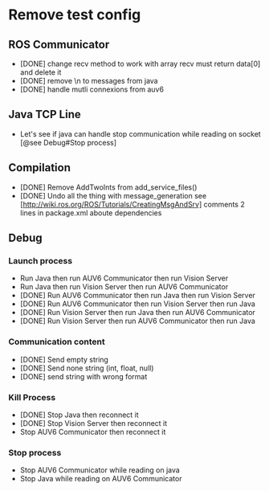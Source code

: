 Remove test config
==================

ROS Communicator
-------------------
  * [DONE] change recv method to work with array recv must return data[0] and delete it
  * [DONE] remove \n to messages from java
  * [DONE] handle mutli connexions from auv6

Java TCP Line
-------------
  * Let's see if java can handle stop communication while reading on socket [@see Debug#Stop process]

Compilation
-----------------------
  * [DONE] Remove AddTwoInts from add_service_files()
  * [DONE] Undo all the thing with message_generation see [http://wiki.ros.org/ROS/Tutorials/CreatingMsgAndSrv] comments 2 lines in package.xml aboute dependencies

Debug
-----
### Launch process
  * Run Java then run AUV6 Communicator then run Vision Server
  * Run Java then run Vision Server then run AUV6 Communicator
  * [DONE] Run AUV6 Communicator then run Java then run Vision Server
  * [DONE] Run AUV6 Communicator then run Vision Server then run Java
  * [DONE] Run Vision Server then run Java then run AUV6 Communicator
  * [DONE] Run Vision Server then run AUV6 Communicator then run Java

### Communication content
  * [DONE] Send empty string
  * [DONE] Send none string (int, float, null)
  * [DONE] send string with wrong format

### Kill Process
  * [DONE] Stop Java then reconnect it
  * [DONE] Stop Vision Server then reconnect it
  * Stop AUV6 Communicator then reconnect it

### Stop process
  * Stop AUV6 Communicator while reading on java
  * Stop Java while reading on AUV6 Communicator
